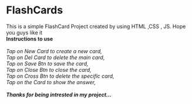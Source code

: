 # FlashCards
This is a simple FlashCard Project created by using HTML ,CSS , JS. Hope you guys like it
<br>
<b>Instructions to use</b>
<br>
<br>
<i>Tap on New Card to create a new card,</i>
<br>
<i>Tap on Del Card to delete the main card,</i>
<br>
<i>Tap on Save Btn to save the card,</i>
<br>
<i>Tap on Close Btn to close the card,</i>
<br>
<i>Tap on Cross Btn to delete the specific card,</i>
<br>
<i>Tap on the Card to show the answer,</i>
<br>
<br>
<b><i>Thanks for being intrested in my project...</i></b>

